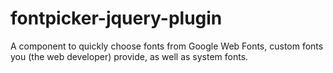 # fontpicker-jquery-plugin
A component to quickly choose fonts from Google Web Fonts, custom fonts you (the web developer) provide, as well as system fonts.
